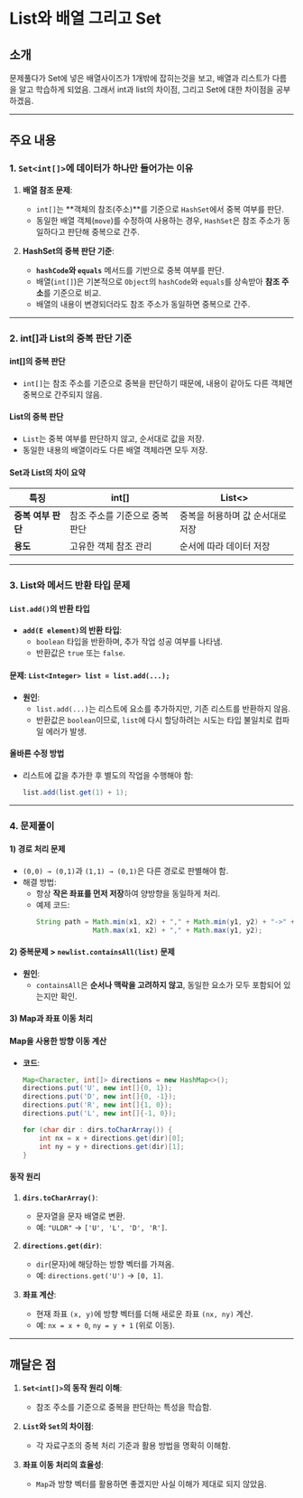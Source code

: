 # List와 배열 그리고 Set

## 소개

문제풀다가 Set에 넣은 배열사이즈가 1개밖에 잡히는것을 보고, 배열과 리스트가 다름을 알고 학습하게 되었음. 
그래서 int[](배열)과 list<Integer>의 차이점, 그리고 Set에 대한 차이점을 공부하겠음.

---
주요 내용
---

### 1. `Set<int[]>`에 데이터가 하나만 들어가는 이유
1. **배열 참조 문제**:
   - `int[]`는 **객체의 참조(주소)**를 기준으로 `HashSet`에서 중복 여부를 판단.
   - 동일한 배열 객체(`move`)를 수정하여 사용하는 경우, `HashSet`은 참조 주소가 동일하다고 판단해 중복으로 간주.

2. **HashSet의 중복 판단 기준**:
   - **`hashCode`와 `equals`** 메서드를 기반으로 중복 여부를 판단.
   - 배열(`int[]`)은 기본적으로 `Object`의 `hashCode`와 `equals`를 상속받아 **참조 주소**를 기준으로 비교.
   - 배열의 내용이 변경되더라도 참조 주소가 동일하면 중복으로 간주.

---

### 2. int[]과 List의 중복 판단 기준

#### int[]의 중복 판단
- `int[]`는 참조 주소를 기준으로 중복을 판단하기 때문에, 내용이 같아도 다른 객체면 중복으로 간주되지 않음.

#### List의 중복 판단
- `List`는 중복 여부를 판단하지 않고, 순서대로 값을 저장.
- 동일한 내용의 배열이라도 다른 배열 객체라면 모두 저장.

#### Set과 List의 차이 요약
| **특징**            | **int[]**                    | **List<>**                 |
|---------------------|-----------------------------------|---------------------------------|
| **중복 여부 판단**   | 참조 주소를 기준으로 중복 판단        | 중복을 허용하며 값 순서대로 저장    |
| **용도**            | 고유한 객체 참조 관리                | 순서에 따라 데이터 저장            |


---

### 3. List와 메서드 반환 타입 문제

#### `List.add()`의 반환 타입
- **`add(E element)`의 반환 타입**:
  - `boolean` 타입을 반환하며, 추가 작업 성공 여부를 나타냄.
  - 반환값은 `true` 또는 `false`.

#### 문제: `List<Integer> list = list.add(...);`
- **원인**:
  - `list.add(...)`는 리스트에 요소를 추가하지만, 기존 리스트를 반환하지 않음.
  - 반환값은 `boolean`이므로, `list`에 다시 할당하려는 시도는 타입 불일치로 컴파일 에러가 발생.

#### 올바른 수정 방법
- 리스트에 값을 추가한 후 별도의 작업을 수행해야 함:
  ```java
  list.add(list.get(1) + 1);
  ```

---

### 4. 문제풀이

#### 1) 경로 처리 문제
- `(0,0) → (0,1)`과 `(1,1) → (0,1)`은 다른 경로로 판별해야 함.
- 해결 방법:
  - 항상 **작은 좌표를 먼저 저장**하여 양방향을 동일하게 처리.
  - 예제 코드:
    ```java
    String path = Math.min(x1, x2) + "," + Math.min(y1, y2) + "->" +
                  Math.max(x1, x2) + "," + Math.max(y1, y2);
    ```

#### 2) 중복문제  > `newlist.containsAll(list)` 문제
- **원인**:
  - `containsAll`은 **순서나 맥락을 고려하지 않고**, 동일한 요소가 모두 포함되어 있는지만 확인.


#### 3) Map과 좌표 이동 처리

#### Map을 사용한 방향 이동 계산
- **코드**:
  ```java
  Map<Character, int[]> directions = new HashMap<>();
  directions.put('U', new int[]{0, 1});
  directions.put('D', new int[]{0, -1});
  directions.put('R', new int[]{1, 0});
  directions.put('L', new int[]{-1, 0});

  for (char dir : dirs.toCharArray()) {
      int nx = x + directions.get(dir)[0];
      int ny = y + directions.get(dir)[1];
  }
  ```

#### 동작 원리
1. **`dirs.toCharArray()`**:
   - 문자열을 문자 배열로 변환.
   - 예: `"ULDR"` → `['U', 'L', 'D', 'R']`.

2. **`directions.get(dir)`**:
   - `dir`(문자)에 해당하는 방향 벡터를 가져옴.
   - 예: `directions.get('U')` → `[0, 1]`.

3. **좌표 계산**:
   - 현재 좌표 `(x, y)`에 방향 벡터를 더해 새로운 좌표 `(nx, ny)` 계산.
   - 예: `nx = x + 0`, `ny = y + 1` (위로 이동).

---

## 깨달은 점

1. **`Set<int[]>`의 동작 원리 이해**:
   - 참조 주소를 기준으로 중복을 판단하는 특성을 학습함.

2. **`List`와 `Set`의 차이점**:
   - 각 자료구조의 중복 처리 기준과 활용 방법을 명확히 이해함.

3. **좌표 이동 처리의 효율성**:
   - `Map`과 방향 벡터를 활용하면 좋겠지만 사실 이해가 제대로 되지 않았음.


